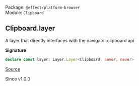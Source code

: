 Package: `@effect/platform-browser`<br />
Module: `Clipboard`<br />

## Clipboard.layer

A layer that directly interfaces with the navigator.clipboard api

**Signature**

```ts
declare const layer: Layer.Layer<Clipboard, never, never>
```

[Source](https://github.com/Effect-TS/effect/tree/main/packages/platform-browser/src/Clipboard.ts#L85)

Since v1.0.0